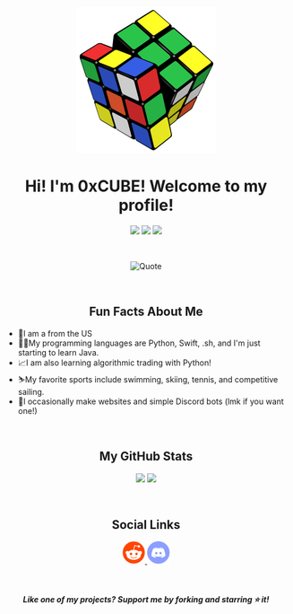 <p align="center">
  <img src="images/Small-Cube.png" />
</p align="center">

<h1 align="center">Hi! I'm 0xCUBE! Welcome to my profile!</h1>
<p align="center">
 
 <img src="https://badges.pufler.dev/visits/0xCUB3/0xCUB3"/> 
 <!-- <img src="https://badges.pufler.dev/years/ritik307"/> -->
 <img src="https://badges.pufler.dev/repos/0xCUB3"/>
 <img src="https://badges.pufler.dev/commits/yearly/0xCUB3" />

</p>
<br>

<p align="center">
  <img src="https://quotes-github-readme.vercel.app/api?type=horizontal&theme=dark" alt="Quote" />
</p align="center">
<br>

<h2 align="center">Fun Facts About Me</h2>
<p>
  <ul>
    <li>🧍I am a from the US</li>
    <li>👨‍💻My programming languages are Python, Swift, .sh, and I'm just starting to learn Java.</li>
    <li>📈I am also learning algorithmic trading with Python!</li>
    <li>⛷️My favorite sports include swimming, skiing, tennis, and competitive sailing.</li>
    <li>🤖I occasionally make websites and simple Discord bots (lmk if you want one!)</li>
  </ul>
</p>
<br>

<h2 align="center">My GitHub Stats</h2>
<p align = "center">
  <img  src = "https://github-readme-stats.vercel.app/api?username=0xCUB3&show_icons=true&theme=radical">
  <img src = "https://github-readme-stats.vercel.app/api/top-langs/?username=0xCUB3&theme=radical">
</p>
<br>

<h2 align="center">Social Links</h2>
<p align = "center">
  <a href="https://www.reddit.com/user/0xCUBE">
    <img src="images/Reddit-Icon.png" alt="Reddit" width="40px" />
  </a>
  <a href="misc/Discord.md">
    <img src="images/Discord-Icon.png" alt="Discord" width="40px" />
  </a>
</p>
<br>

<h4 align="center"><i>Like one of my projects? Support me by forking and starring ⭐ it!</i></h4>
